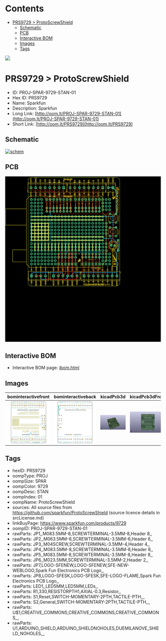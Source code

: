 



Contents
========

* [PRS9729 > ProtoScrewShield](#prs9729--protoscrewshield)
	* [Schematic](#schematic)
	* [PCB](#pcb)
	* [Interactive BOM](#interactive-bom)
	* [Images](#images)
	* [Tags](#tags)
  
![][im]
# PRS9729 > ProtoScrewShield

- ID: PROJ-SPAR-9729-STAN-01
- Hex ID: PRS9729
- Name: Sparkfun
- Description: Sparkfun
- Long Link: [http://oom.lt/PROJ-SPAR-9729-STAN-01](http://oom.lt/PROJ-SPAR-9729-STAN-01)
- Short Link: [http://oom.lt/PRS9729](http://oom.lt/PRS9729)

## Schematic
  
[![schem](eagleSchemImage.png)](eagleSchemImage.png)
## PCB
  
[![pcb](eagleImage.png)](eagleImage.png)
## Interactive BOM

- Interactive BOM page: [ibom.html](https://htmlpreview.github.io/?https://github.com/oomlout/oomlout_OOMP_projects/blob/main/PROJ-SPAR-9729-STAN-01/kicad/bom/ibom.html)

## Images
  
  

|bominteractivefront|bominteractiveback|kicadPcb3d|kicadPcb3dFront|kicadPcb3dBack|eagleImage|eagleSchemImage|pcbdraw|pcbdrawback|
| :---: | :---: | :---: | :---: | :---: | :---: | :---: | :---: | :---: |
|[![bominteractivefront](bomFront_140.png)](bomFront.png)|[![bominteractiveback](bomBack_140.png)](bomBack.png)|[![kicadPcb3d](kicadPcb3d_140.png)](kicadPcb3d.png)|[![kicadPcb3dFront](kicadPcb3dFront_140.png)](kicadPcb3dFront.png)|[![kicadPcb3dBack](kicadPcb3dBack_140.png)](kicadPcb3dBack.png)|[![eagleImage](eagleImage_140.png)](eagleImage.png)|[![eagleSchemImage](eagleSchemImage_140.png)](eagleSchemImage.png)|[![pcbdraw](pcbdraw_140.png)](pcbdraw.png)|[![pcbdrawback](pcbdrawBack_140.png)](pcbdrawBack.png)|

## Tags

- hexID: PRS9729
- oompType: PROJ
- oompSize: SPAR
- oompColor: 9729
- oompDesc: STAN
- oompIndex: 01
- oompName: ProtoScrewShield
- sources: All source files from https://github.com/sparkfun/ProtoScrewShield (source licence details in srcLicense.md)
- linkBuyPage: https://www.sparkfun.com/products/9729
- oompID: PROJ-SPAR-9729-STAN-01
- rawParts: JP1,,M083.5MM-8,SCREWTERMINAL-3.5MM-8,Header 8,,
- rawParts: JP2,,M063.5MM-6,SCREWTERMINAL-3.5MM-6,Header 6,,
- rawParts: JP3,,M04SCREW,SCREWTERMINAL-3.5MM-4,Header 4,,
- rawParts: JP4,,M083.5MM-8,SCREWTERMINAL-3.5MM-8,Header 8,,
- rawParts: JP5,,M083.5MM-8,SCREWTERMINAL-3.5MM-8,Header 8,,
- rawParts: JP6,,M023.5MM,SCREWTERMINAL-3.5MM-2,Header 2,,
- rawParts: JP7,LOGO-SFENEW,LOGO-SFENEW,SFE-NEW-WEBLOGO,Spark Fun Electronics PCB Logo,,
- rawParts: JP8,LOGO-SFESK,LOGO-SFESK,SFE-LOGO-FLAME,Spark Fun Electronics PCB Logo,,
- rawParts: LED1,,LED5MM,LED5MM,LEDs,,
- rawParts: R1,330,RESISTORPTH1,AXIAL-0.3,Resistor,,
- rawParts: S1,Reset,SWITCH-MOMENTARY-2PTH,TACTILE-PTH,,,
- rawParts: S2,General,SWITCH-MOMENTARY-2PTH,TACTILE-PTH,,,
- rawParts: U$1,CREATIVE_COMMONS,CREATIVE_COMMONS,CREATIVE_COMMONS,,,
- rawParts: U1,ARDUINO_SHIELD,ARDUINO_SHIELDNOHOLES,DUEMILANOVE_SHIELD_NOHOLES,,,



[im]: kicadPcb3d_450.png
